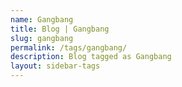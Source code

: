 ```yaml
---
name: Gangbang
title: Blog | Gangbang
slug: gangbang
permalink: /tags/gangbang/
description: Blog tagged as Gangbang
layout: sidebar-tags
---
```

